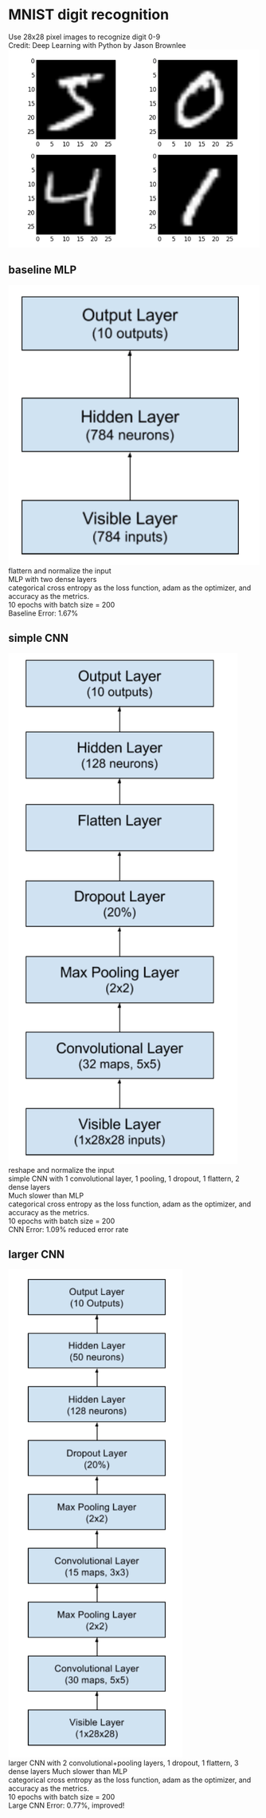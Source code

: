 # MNIST digit recognition
Use 28x28 pixel images to recognize digit 0-9  
Credit: Deep Learning with Python by Jason Brownlee  
![MNIST](https://github.com/sindhri/MNIST/blob/master/doc/img1.png)

## baseline MLP
![MLP](https://github.com/sindhri/MNIST/blob/master/doc/img2.png)  
flattern and normalize the input  
MLP with two dense layers  
categorical cross entropy as the loss function, adam as the optimizer, and accuracy as the metrics.  
10 epochs with batch size = 200  
Baseline Error: 1.67%

## simple CNN
![CNN](https://github.com/sindhri/MNIST/blob/master/doc/img3.png)  
reshape and normalize the input  
simple CNN with 1 convolutional layer, 1 pooling, 1 dropout, 1 flattern, 2 dense layers  
Much slower than MLP  
categorical cross entropy as the loss function, adam as the optimizer, and accuracy as the metrics.  
10 epochs with batch size = 200  
CNN Error: 1.09% reduced error rate

## larger CNN
![CNN2](https://github.com/sindhri/MNIST/blob/master/doc/img4.png)  
larger CNN with 2 convolutional+pooling layers, 1 dropout, 1 flattern, 3 dense layers
Much slower than MLP  
categorical cross entropy as the loss function, adam as the optimizer, and accuracy as the metrics.  
10 epochs with batch size = 200  
Large CNN Error: 0.77%, improved!
